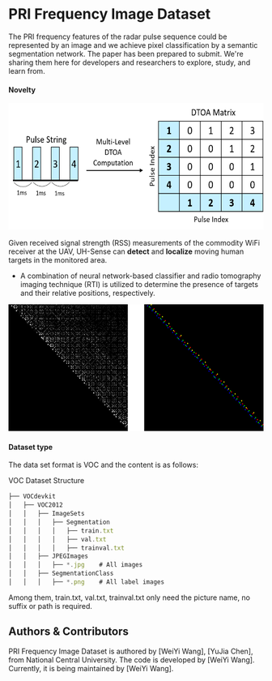 # PRI Frequency Image Dataset

The PRI frequency features of the radar pulse sequence could be represented by an image and we achieve pixel classification by a semantic segmentation network. The paper has been prepared to submit.
We're sharing them here for developers and researchers to explore, study, and learn from.

#### Novelty  
<img src="Preview.png" width="600" height="250">

Given received signal strength (RSS) measurements of the commodity WiFi receiver at the UAV, UH-Sense can **detect** and **localize** moving human targets in the monitored area.
- A combination of neural network-based classifier and radio tomography imaging technique (RTI) is utilized to determine the presence of targets and their relative positions, respectively.


<img src="Preview2.png" width="600" height="250">

#### Dataset type
The data set format is VOC and the content is as follows:

VOC Dataset Structure

```javascript
├── VOCdevkit
│   ├── VOC2012
│   │   ├── ImageSets
│   │   │   ├── Segmentation
│   │   │   │   ├── train.txt
│   │   │   │   ├── val.txt
│   │   │   │   ├── trainval.txt
│   │   ├── JPEGImages
│   │   │   ├── *.jpg    # All images
│   │   ├── SegmentationClass
│   │   │   ├── *.png    # All label images
```

Among them, train.txt, val.txt, trainval.txt only need the picture name, no suffix or path is required.

## Authors & Contributors
PRI Frequency Image Dataset is authored by
[WeiYi Wang],
[YuJia Chen],
from National Central University.
The code is developed by
[WeiYi Wang].
Currently, it is being maintained by
[WeiYi Wang].

